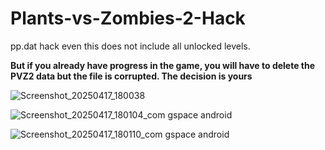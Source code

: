 # Plants-vs-Zombies-2-Hack
pp.dat hack 
even this does not include all unlocked levels.

**But if you already have progress in the game, you will have to delete the PVZ2 data but the file is corrupted. The decision is yours**

![Screenshot_20250417_180038](https://github.com/user-attachments/assets/b36b7d3e-0b7f-4604-8736-3c57af037fce)

![Screenshot_20250417_180104_com gspace android](https://github.com/user-attachments/assets/1e83e5c7-6398-46b4-be99-e26dee1eab80)

![Screenshot_20250417_180110_com gspace android](https://github.com/user-attachments/assets/793ce94a-964c-43f7-8933-f1ccccf97193)
